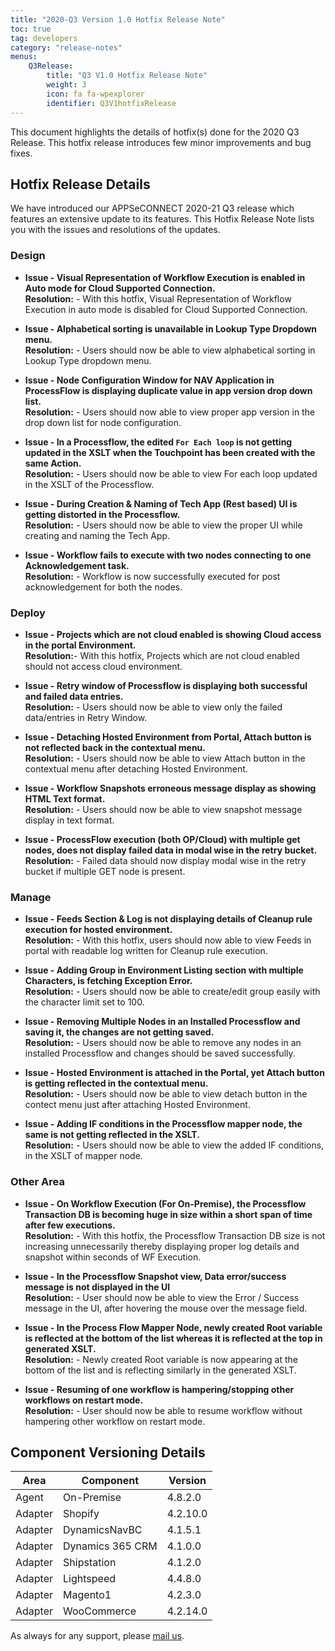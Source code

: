 ```yaml
---
title: "2020-Q3 Version 1.0 Hotfix Release Note"
toc: true
tag: developers
category: "release-notes"
menus: 
    Q3Release:
        title: "Q3 V1.0 Hotfix Release Note"
        weight: 3
        icon: fa fa-wpexplorer
        identifier: Q3V1hotfixRelease
---
```

This document highlights the details of hotfix(s) done for the 2020 Q3 Release. This hotfix release introduces few minor improvements and bug fixes. 

## Hotfix Release Details 

We have introduced our APPSeCONNECT 2020-21 Q3 release which features an extensive update to its features. This Hotfix Release Note lists you with the issues and resolutions of the updates.

### Design 

- **Issue - Visual Representation of Workflow Execution is enabled in Auto mode for Cloud Supported Connection.**  
**Resolution:** - With this hotfix, Visual Representation of Workflow Execution in auto mode is disabled for Cloud Supported Connection.    

- **Issue - Alphabetical sorting is unavailable in Lookup Type Dropdown menu.**    
**Resolution:** - Users should now be able to view alphabetical sorting in Lookup Type dropdown menu.  

- **Issue - Node Configuration Window for NAV Application in ProcessFlow is displaying duplicate value in app version drop down list.**  
**Resolution:** - Users should now able to view proper app version in the drop down list for node configuration. 

- **Issue - In a Processflow, the edited `For Each loop` is not getting updated in the XSLT when the Touchpoint has been created with the same Action.**  
**Resolution:** - Users should now be able to view For each loop updated in the XSLT of the Processflow.    

- **Issue - During Creation & Naming of Tech App (Rest based) UI is getting distorted in the Processflow.**  
**Resolution:** - Users should now be able to view the proper UI while creating and naming the Tech App.  

- **Issue - Workflow fails to execute with two nodes connecting to one Acknowledgement task.**  
**Resolution:** - Workflow is now successfully executed for post acknowledgement for both the nodes.  


### Deploy  

- **Issue - Projects which are not cloud enabled is showing Cloud access in the portal Environment.**     
**Resolution:**- With this hotfix, Projects which are not cloud enabled should not access cloud environment.    

- **Issue - Retry window of Processflow is displaying both successful and failed data entries.**    
**Resolution:** - Users should now be able to view only the failed data/entries in Retry Window.  

- **Issue - Detaching Hosted Environment from Portal, Attach button is not reflected back in the contextual menu.**  
**Resolution:** - Users should now be able to view Attach button in the contextual menu after detaching Hosted Environment.  

- **Issue - Workflow Snapshots erroneous message display as showing HTML Text format.**    
**Resolution:** - Users should now be able to view snapshot message display in text format.    

- **Issue - ProcessFlow execution (both OP/Cloud) with multiple get nodes, does not display failed data in modal wise in the retry bucket.**    
**Resolution:** - Failed data should now display modal wise in the retry bucket if multiple GET node is present.  

### Manage  

- **Issue - Feeds Section & Log is not displaying details of Cleanup rule execution for hosted environment.**  
**Resolution:** - With this hotfix, users should now able to view Feeds in portal with readable log written for Cleanup rule execution.    

- **Issue - Adding Group in Environment Listing section with multiple Characters, is fetching Exception Error.**  
**Resolution:** - Users should now be able to create/edit group easily with the character limit set to 100.     

- **Issue - Removing Multiple Nodes in an Installed Processflow and saving it, the changes are not getting saved.**  
**Resolution:** - Users should now be able to remove any nodes in an installed Processflow and changes should be saved successfully.     

- **Issue - Hosted Environment is attached in the Portal, yet Attach button is getting reflected in the contextual menu.**    
**Resolution:** - Users should now be able to view detach button in the contect menu just after attaching Hosted Environment.  
 
- **Issue - Adding IF conditions in the Processflow mapper node, the same is not getting reflected in the XSLT.**    
**Resolution:** - Users should now be able to view the added IF conditions, in the XSLT of mapper node.  

### Other Area

- **Issue - On Workflow Execution (For On-Premise), the Processflow Transaction DB is becoming huge in size within a short span of time after few executions.**  
**Resolution:** - With this hotfix, the Processflow Transaction DB size is not increasing unnecessarily thereby displaying proper log details and snapshot within seconds of WF Execution.     

- **Issue - In the Processflow Snapshot view, Data error/success message is not displayed in the UI**  
**Resolution:** - User should now be able to view the Error / Success message in the UI, after hovering the mouse over the message field.     

- **Issue - In the Process Flow Mapper Node, newly created Root variable is reflected at the bottom of the list whereas it is reflected at the top in generated XSLT.**    
**Resolution:** - Newly created Root variable is now appearing at the bottom of the list and is reflecting similarly in the generated XSLT.   


- **Issue - Resuming of one workflow is hampering/stopping other workflows on restart mode.**  
**Resolution:** - User should now be able to resume workflow without hampering other workflow on restart mode.  


## Component Versioning Details

|Area|Component|Version|
|----|----------|-------|
|Agent| On-Premise|4.8.2.0|
|Adapter|Shopify|4.2.10.0|
|Adapter|DynamicsNavBC|4.1.5.1|
|Adapter|Dynamics 365 CRM|4.1.0.0|
|Adapter|Shipstation|4.1.2.0|
|Adapter|Lightspeed|4.4.8.0|
|Adapter|Magento1|4.2.3.0|
|Adapter|WooCommerce|4.2.14.0|

As always for any support, please [mail us](support@appseconnect.com).